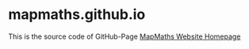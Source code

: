 # mapmaths.github.io
This is the source code of GitHub-Page [MapMaths Website Homepage](https://mapmaths.github.io/)
